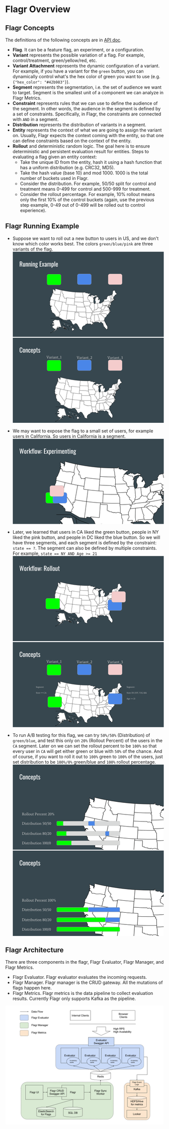 # Flagr Overview

## Flagr Concepts

The definitions of the following concepts are in [API doc](https://checkr.github.io/flagr/api_docs).

- **Flag**. It can be a feature flag, an experiment, or a configuration.
- **Variant** represents the possible variation of a flag. For example, control/treatment, green/yellow/red, etc.
- **Variant Attachment** represents the dynamic configuration of a variant. For example, if you have a variant for the `green` button, you can dynamically control what's the hex color of green you want to use (e.g. `{"hex_color": "#42b983"}`).
- **Segment** represents the segmentation, i.e. the set of audience we want to target. Segment is the smallest unit of a component we can analyze in Flagr Metrics.
- **Constraint** represents rules that we can use to define the audience of the segment. In other words, the audience in the segment is defined by a set of constraints. Specifically, in Flagr, the constraints are connected with `AND` in a segment.
- **Distribution** represents the distribution of variants in a segment.
- **Entity** represents the context of what we are going to assign the variant on. Usually, Flagr expects the context coming with the entity, so that one can define constraints based on the context of the entity.
- **Rollout** and deterministic random logic. The goal here is to ensure deterministic and persistent evaluation result for entities. Steps to evaluating a flag given an entity context:
    - Take the unique ID from the entity, hash it using a hash function that has a uniform distribution (e.g. CRC32, MD5).
    - Take the hash value (base 10) and mod 1000. 1000 is the total number of buckets used in Flagr.
    - Consider the distribution. For example, 50/50 split for control and treatment means 0-499 for control and 500-999 for treatment.
    - Consider the rollout percentage. For example, 10% rollout means only the first 10% of the control buckets (again, use the previous step example, 0-49 out of 0-499 will be rolled out to control experience).

## Flagr Running Example

- Suppose we want to roll out a new button to users in US, and we don't know which color works best. The colors `green/blue/pink` are three variants of the flag.
![](images/flagr_running_example_1.png)
![](images/flagr_running_example_4.png)

- We may want to expose the flag to a small set of users, for example users in California. So users in California is a segment.
![](images/flagr_running_example_2.png)

- Later, we learned that users in CA liked the green button, people in NY liked the pink button, and people in DC liked the blue button. So we will have three segments, and each segment is defined by the constraint: `state == ?`. The segment can also be defined by multiple constraints. For example, `state == NY AND Age >= 21`
![](images/flagr_running_example_3.png)
![](images/flagr_running_example_5.png)

- To run A/B testing for this flag, we can try `50%/50%` (Distribution) of `green/blue`, and test this only on `20%` (Rollout Percent) of the users in the `CA` segment. Later on we can set the rollout percent to be `100%` so that every user in `CA` will get either green or blue with `50%` of the chance. And of course, if you want to roll it out to `100%` green to `100%` of the users, just set distribution to be `100%/0%` green/blue and `100%` rollout percentage.
![](images/flagr_running_example_7.png)
![](images/flagr_running_example_6.png)

## Flagr Architecture

There are three components in the flagr, Flagr Evaluator, Flagr Manager, and Flagr Metrics.

- Flagr Evaluator. Flagr evaluator evaluates the incoming requests.
- Flagr Manager. Flagr manager is the CRUD gateway. All the mutations of flags happen here.
- Flagr Metrics. Flagr metrics is the data pipeline to collect evaluation results. Currently Flagr only supports Kafka as the pipeline.

![Flagr Architecture](images/flagr_arch.png)

